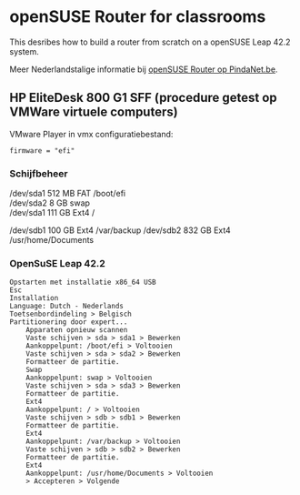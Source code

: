 # openSUSE Router for classrooms
This desribes how to build a router from scratch on a openSUSE Leap 42.2 system.

Meer Nederlandstalige informatie bij [openSUSE Router op PindaNet.be](https://linux.pindanet.be/faq/tips16/router.html).
## HP EliteDesk 800 G1 SFF (procedure getest op VMWare virtuele computers)
VMware Player in vmx configuratiebestand:

    firmware = "efi"
### Schijfbeheer
/dev/sda1	512 MB	FAT	/boot/efi  
/dev/sda2	8 GB	swap  
/dev/sda1	111 GB	Ext4	/  

/dev/sdb1	100 GB	Ext4	/var/backup
/dev/sdb2	832 GB	Ext4	/usr/home/Documents
### OpenSuSE Leap 42.2
	Opstarten met installatie x86_64 USB
	Esc
	Installation
	Language: Dutch - Nederlands
	Toetsenbordindeling > Belgisch
	Partitionering door expert...
	    Apparaten opnieuw scannen
	    Vaste schijven > sda > sda1 > Bewerken
		Aankoppelpunt: /boot/efi > Voltooien
	    Vaste schijven > sda > sda2 > Bewerken
		Formatteer de partitie.
		Swap
		Aankoppelpunt: swap > Voltooien
	    Vaste schijven > sda > sda3 > Bewerken
		Formatteer de partitie.
		Ext4
		Aankoppelpunt: / > Voltooien
	    Vaste schijven > sdb > sdb1 > Bewerken
		Formatteer de partitie.
		Ext4
		Aankoppelpunt: /var/backup > Voltooien
	    Vaste schijven > sdb > sdb2 > Bewerken
		Formatteer de partitie.
		Ext4
		Aankoppelpunt: /usr/home/Documents > Voltooien
	    > Accepteren > Volgende
